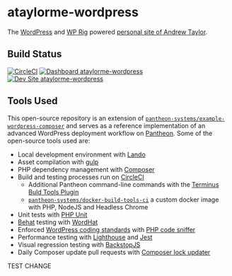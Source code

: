 # ataylorme-wordpress

The [WordPress](https://wordpress.org/) and [WP Rig](https://github.com/wprig/wprig) powered [personal site of Andrew Taylor](https://ataylor.me). 

## Build Status

[![CircleCI](https://circleci.com/gh/ataylorme/ataylorme-wordpress.svg?style=shield)](https://circleci.com/gh/ataylorme/ataylorme-wordpress)
[![Dashboard ataylorme-wordpress](https://img.shields.io/badge/dashboard-ataylorme_wordpress-yellow.svg)](https://dashboard.pantheon.io/sites/489520a4-b156-4743-8e4c-dffdcf353fa2#dev/code)
[![Dev Site ataylorme-wordpress](https://img.shields.io/badge/site-ataylorme_wordpress-blue.svg)](http://dev-ataylorme-wordpress.pantheonsite.io/)

## Tools Used

This open-source repository is an extension of [`pantheon-systems/example-wordpress-composer`](https://github.com/pantheon-systems/example-wordpress-composer/) and serves as a reference implementation of an advanced WordPress deployment workflow on [Pantheon](https://pantheon.io). Some of the open-source tools used are:
- Local development environment with [Lando](https://docs.devwithlando.io/)
- Asset compilation with [gulp](https://gulpjs.com/)
- PHP dependency management with [Composer](https://getcomposer.org/)
- Build and testing processes run on [CircleCI](https://circleci.com/)
  - Additional Pantheon command-line commands with the [Terminus Buld Tools Plugin](https://github.com/pantheon-systems/terminus-build-tools-plugin/)
  - [`pantheon-systems/docker-build-tools-ci`](https://github.com/pantheon-systems/docker-build-tools-ci/) a custom docker image with PHP, NodeJS and Headless Chrome
- Unit tests with [PHP Unit](https://phpunit.de/)
- [Behat](http://behat.org/en/latest/) testing with [WordHat](https://github.com/paulgibbs/behat-wordpress-extension/)
- Enforced [WordPress coding standards](https://github.com/WordPress-Coding-Standards/WordPress-Coding-Standards) with [PHP code sniffer](https://github.com/squizlabs/PHP_CodeSniffer)
- Performance testing with [Lighthouse](https://developers.google.com/web/tools/lighthouse/) and [Jest](https://jestjs.io/)
- Visual regression testing with [BackstopJS](https://github.com/garris/BackstopJS/)
- Daily Composer update pull requests with [Composer lock updater](https://github.com/danielbachhuber/composer-lock-updater)

TEST CHANGE
